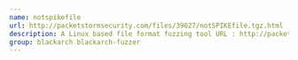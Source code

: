 ```yaml
---
name: notspikefile
url: http://packetstormsecurity.com/files/39627/notSPIKEfile.tgz.html
description: A Linux based file format fuzzing tool URL : http://packetstormsecurity.
group: blackarch blackarch-fuzzer
---
```

